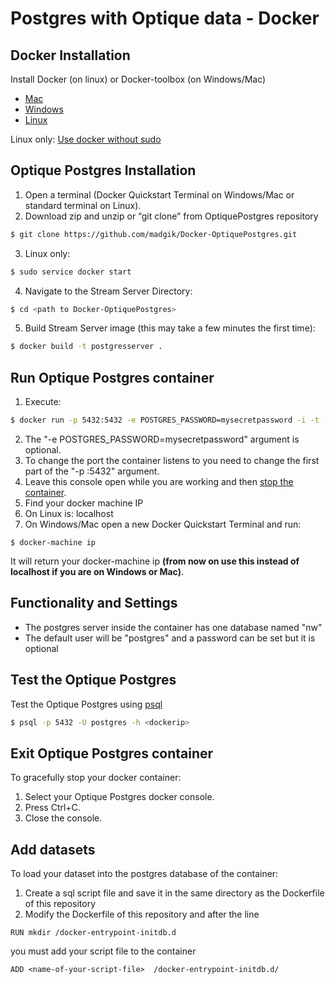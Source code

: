 # Postgres with Optique data - Docker 

## Docker Installation

Install Docker (on linux) or Docker-toolbox (on Windows/Mac) 
  - [Mac](https://docs.docker.com/mac/step_one/)
  - [Windows](https://docs.docker.com/windows/step_one/)
  - [Linux](https://docs.docker.com/linux/step_one/)  

Linux only: [Use docker without sudo](http://askubuntu.com/a/477554)

## Optique Postgres Installation
1. Open a terminal (Docker Quickstart Terminal on Windows/Mac or standard terminal on Linux).
2. Download zip and unzip or “git clone” from OptiquePostgres repository


  ```bash
  $ git clone https://github.com/madgik/Docker-OptiquePostgres.git
  ```
3. Linux only:

  ```bash
  $ sudo service docker start
  ```
4. Navigate to the Stream Server Directory:

  ```bash
  $ cd <path to Docker-OptiquePostgres>
  ```
5. Build Stream Server image (this may take a few minutes the first time):

  ```bash
  $ docker build -t postgresserver .
  ```

## Run Optique Postgres container
1. Execute:
```bash
$ docker run -p 5432:5432 -e POSTGRES_PASSWORD=mysecretpassword -i -t --rm  --name postgresserver postgresserver
```
2. The "-e POSTGRES_PASSWORD=mysecretpassword" argument is optional.
3. To change the port the container listens to you need to change the first part of the "-p <chage-this>:5432" argument.
3. Leave this console open while you are working and then [stop the container](#exit-container).
4. Find your docker machine IP
  1. On Linux is: localhost
  2. On Windows/Mac open a new Docker Quickstart Terminal and run:
  ```
  $ docker-machine ip
  ```
  It will return your docker-machine ip **(from now on use this instead of localhost if you are on Windows or Mac)**.

## Functionality and Settings
- The postgres server inside the container has one database named "nw"
- The default user will be "postgres" and a password can be set but it is optional


## Test the Optique Postgres
Test the Optique Postgres using [psql](https://www.postgresql.org/docs/9.2/static/app-psql.html) 
```bash
$ psql -p 5432 -U postgres -h <dockerip>
```
## Exit Optique Postgres container
To gracefully stop your docker container:

1. Select your Optique Postgres docker console.
2. Press Ctrl+C.
3. Close the console.

## Add datasets
To load your dataset into the postgres database of the container:
1. Create a sql script file and save it in the same directory as the Dockerfile of this repository
2. Modify the Dockerfile of this repository and after the line 
```
RUN mkdir /docker-entrypoint-initdb.d
```
you must add your script file to the container 
```
ADD <name-of-your-script-file>  /docker-entrypoint-initdb.d/
```






